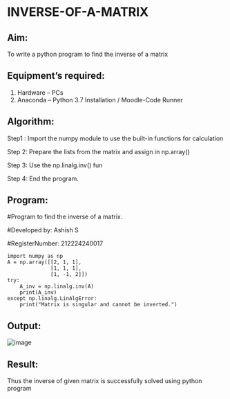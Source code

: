 # INVERSE-OF-A-MATRIX
## Aim:
To write a python program to find the inverse of a matrix
## Equipment’s required:
1. 	Hardware – PCs
2. 	Anaconda – Python 3.7 Installation / Moodle-Code Runner
## Algorithm:
Step1 :
Import the numpy module to use the built-in functions for calculation

Step 2:
Prepare the lists from the matrix and assign in np.array()

Step 3:
Use the np.linalg.inv() fun

Step 4:
End the program. 

## Program:

#Program to find the inverse of a matrix.

#Developed by: Ashish S

#RegisterNumber: 212224240017

```
import numpy as np
A = np.array([[2, 1, 1],
              [1, 1, 1],
              [1, -1, 2]])
try:
    A_inv = np.linalg.inv(A)
    print(A_inv)
except np.linalg.LinAlgError:
    print("Matrix is singular and cannot be inverted.")
```
## Output:
![image](https://github.com/user-attachments/assets/82450931-09c1-4ab7-a518-b3e923b97aad)

## Result:
Thus the inverse of given matrix is successfully solved using python program

